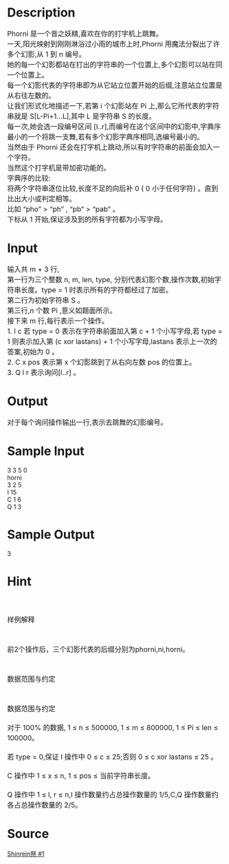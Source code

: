 
# Description

<div class="content"><p><span style="font-size: medium">Phorni 是一个音之妖精,喜欢在你的打字机上跳舞。<br/>
一天,阳光映射到刚刚淋浴过小雨的城市上时,Phorni 用魔法分裂出了许多个幻影,从 1 到 n 编号。<br/>
她的每一个幻影都站在打出的字符串的一个位置上,多个幻影可以站在同一个位置上。<br/>
每一个幻影代表的字符串即为从它站立位置开始的后缀,注意站立位置是从右往左数的。<br/>
让我们形式化地描述一下,若第 i 个幻影站在 Pi 上,那么它所代表的字符串就是 S[L-Pi+1…L],其中 L 是字符串 S 的长度。<br/>
每一次,她会选一段编号区间 [l..r],而编号在这个区间中的幻影中,字典序最小的一个将跳一支舞,若有多个幻影字典序相同,选编号最小的。<br/>
当然由于 Phorni 还会在打字机上跳动,所以有时字符串的前面会加入一个字符。<br/>
当然这个打字机是带加密功能的。<br/>
字典序的比较:<br/>
将两个字符串逐位比较,长度不足的向后补 0 ( 0 小于任何字符) 。直到比出大小或判定相等。<br/>
比如 “pho” &gt; “ph” , “pb” &gt; “pab” 。<br/>
下标从 1 开始,保证涉及到的所有字符都为小写字母。</span></p>
<p></p></div>

# Input

<div class="content"><p><span style="font-size: medium">输入共 m + 3 行,<br/>
第一行为三个整数 n, m, len, type, 分别代表幻影个数,操作次数,初始字符串长度。type = 1 时表示所有的字符都经过了加密。<br/>
第二行为初始字符串 S 。<br/>
第三行,n 个数 Pi ,意义如题面所示。<br/>
接下来 m 行,每行表示一个操作。<br/>
1. I c 若 type = 0 表示在字符串前面加入第 c + 1 个小写字母,若 type = 1 则表示加入第 (c xor lastans) + 1 个小写字母,lastans 表示上一次的答案,初始为 0 。<br/>
2. C x pos 表示第 x 个幻影跳到了从右向左数 pos 的位置上。<br/>
3. Q l r 表示询问[l..r] 。</span></p>
<p></p></div>

# Output

<div class="content"><p><span style="font-size: medium">对于每个询问操作输出一行,表示去跳舞的幻影编号。</span></p>
<p></p></div>

# Sample Input

<div class="content"><span class="sampledata">3 3 5 0<br/>
horni<br/>
3 2 5<br/>
I 15<br/>
C 1 6<br/>
Q 1 3<br/>
</span></div>

# Sample Output

<div class="content"><span class="sampledata">3<br/>
</span></div>

# Hint

<div class="content"><p></p><p><span style="font-size: medium"><br/><br/>
样例解释</span></p><br/>
<p><span style="font-size: medium">前2个操作后，三个幻影代表的后缀分别为phorni,ni,horni。</span></p><br/>
<p><span style="font-size: medium">数据范围与约定</span></p><br/>
<p><span style="font-size: medium">数据范围与约定<br/><br/>
对于 100% 的数据, 1 ≤ n ≤ 500000, 1 ≤ m ≤ 800000, 1 ≤ Pi ≤ len ≤ 100000。<br/><br/>
若 type = 0,保证 I 操作中 0 ≤ c ≤ 25;否则 0 ≤ c xor lastans ≤ 25 。<br/><br/>
C 操作中 1 ≤ x ≤ n, 1 ≤ pos ≤ 当前字符串长度。<br/><br/>
Q 操作中 1 ≤ l, r ≤ n,I 操作数量约占总操作数量的 1/5,C,Q 操作数量约各占总操作数量的 2/5。</span></p><p></p></div>

# Source

<div class="content"><p><a href="problemset.php?search=Shinrein祭 #1">Shinrein祭 #1</a></p></div>

